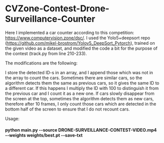 # CVZone-Contest-Drone-Surveillance-Counter

Here I implemented a car counter according to this competition: https://www.computervision.zone/dsc/. I used the Yolo5+deepsort repo (https://github.com/mikel-brostrom/Yolov5_DeepSort_Pytorch), trained on the given video as a dataset, and modified the code a bit for the purpose of the contest (track.py from line 210-233).

The modifications are the following:

I store the detected ID-s in an array, and I append those which was not in the array to count the cars.
Sometimes there are similar cars, so the algorithm detects them the same as previous cars, so it gives the same ID to a different car. If this happens I multiply the ID with 100 to distinguish it from the previous car and I count it as a new one.
If cars slowly disappear from the screen at the top, sometimes the algorithm detects them as new cars, therefore after 10 frames, I only count those cars which are detected in the bottom half of the screen to ensure that I do not recount cars.

Usage:
#### python main.py --source DRONE-SURVEILLANCE-CONTEST-VIDEO.mp4 --weights weights/best.pt --save-txt
